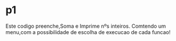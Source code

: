# p1
 Este codigo preenche,Soma e  Imprime nºs inteiros. Comtendo um menu,com a possibilidade de escolha de execucao de cada funcao!
